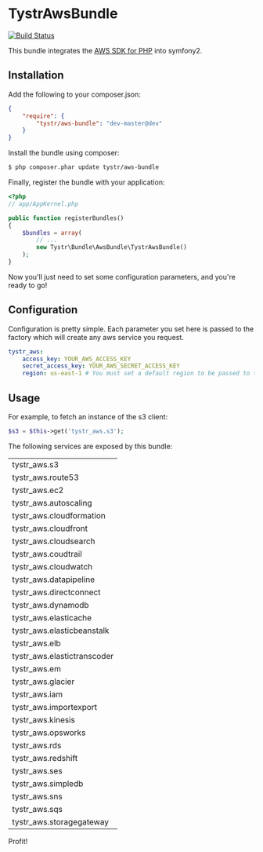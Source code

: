 TystrAwsBundle
==============
[![Build Status](https://travis-ci.org/tystr/TystrAwsBundle.png?branch=master)](https://travis-ci.org/tystr/TystrAwsBundle)

This bundle integrates the [AWS SDK for PHP](http://docs.aws.amazon.com/aws-sdk-php/guide/latest/index.html) into symfony2.

Installation
------------

Add the following to your composer.json:
```JSON
{
    "require": {
        "tystr/aws-bundle": "dev-master@dev"
    }
}
```

Install the bundle using composer:
```sh
$ php composer.phar update tystr/aws-bundle
```

Finally, register the bundle with your application:

```PHP
<?php
// app/AppKernel.php

public function registerBundles()
{
    $bundles = array(
        // ...
        new Tystr\Bundle\AwsBundle\TystrAwsBundle()
    );
}
```
Now you'll just need to set some configuration parameters, and you're ready to go!

Configuration
-------------
Configuration is pretty simple. Each parameter you set here is passed to the factory which will create any aws service you request.

```YAML
tystr_aws:
    access_key: YOUR_AWS_ACCESS_KEY
    secret_access_key: YOUR_AWS_SECRET_ACCESS_KEY
    region: us-east-1 # You must set a default region to be passed to the aws clients
```

Usage
-----

For example, to fetch an instance of the s3 client:
```PHP
$s3 = $this->get('tystr_aws.s3');
```
The following services are exposed by this bundle:
<table>
  <tr><td>tystr_aws.s3</td></tr>
  <tr><td>tystr_aws.route53</td></tr>
  <tr><td>tystr_aws.ec2</td></tr>
  <tr><td>tystr_aws.autoscaling</td></tr>
  <tr><td>tystr_aws.cloudformation</td></tr>
  <tr><td>tystr_aws.cloudfront</td></tr>
  <tr><td>tystr_aws.cloudsearch</td></tr>
  <tr><td>tystr_aws.coudtrail</td></tr>
  <tr><td>tystr_aws.cloudwatch</td></tr>
  <tr><td>tystr_aws.datapipeline</td></tr>
  <tr><td>tystr_aws.directconnect</td></tr>
  <tr><td>tystr_aws.dynamodb</td></tr>
  <tr><td>tystr_aws.elasticache</td></tr>
  <tr><td>tystr_aws.elasticbeanstalk</td></tr>
  <tr><td>tystr_aws.elb</td></tr>
  <tr><td>tystr_aws.elastictranscoder</td></tr>
  <tr><td>tystr_aws.em</td></tr>
  <tr><td>tystr_aws.glacier</td></tr>
  <tr><td>tystr_aws.iam</td></tr>
  <tr><td>tystr_aws.importexport</td></tr>
  <tr><td>tystr_aws.kinesis</td></tr>
  <tr><td>tystr_aws.opsworks</td></tr>
  <tr><td>tystr_aws.rds</td></tr>
  <tr><td>tystr_aws.redshift</td></tr>
  <tr><td>tystr_aws.ses</td></tr>
  <tr><td>tystr_aws.simpledb</td></tr>
  <tr><td>tystr_aws.sns</td></tr>
  <tr><td>tystr_aws.sqs</td></tr>
  <tr><td>tystr_aws.storagegateway</td></tr>
</table>

Profit!

